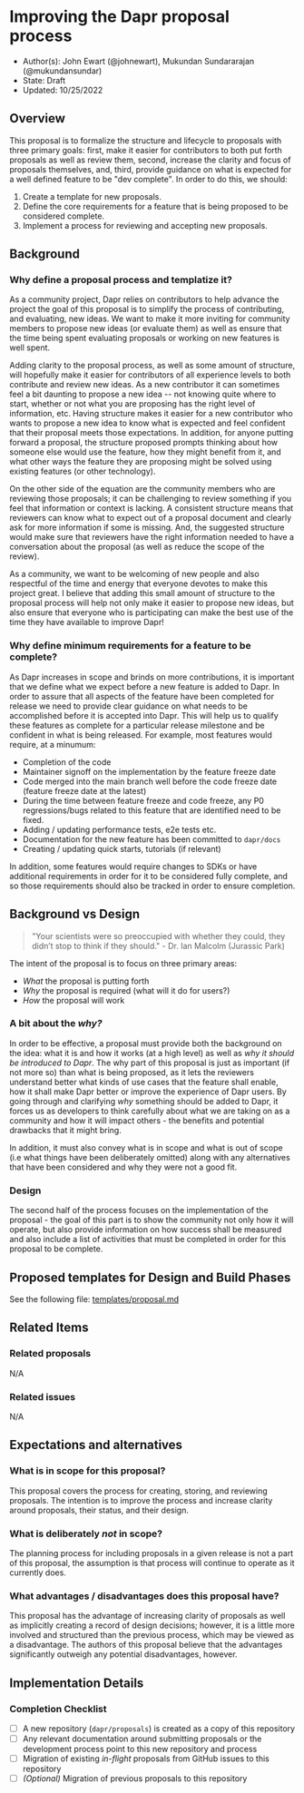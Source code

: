 # Improving the Dapr proposal process

* Author(s): John Ewart (@johnewart), Mukundan Sundararajan (@mukundansundar)
* State: Draft
* Updated: 10/25/2022

## Overview

This proposal is to formalize the structure and lifecycle to proposals with three primary goals: first, make it easier for contributors to both put forth proposals as well as review them, second, increase the clarity and focus of proposals themselves, and, third, provide guidance on what is expected for a well defined feature to be "dev complete". In order to do this, we should:

1. Create a template for new proposals.
2. Define the core requirements for a feature that is being proposed to be considered complete.
3. Implement a process for reviewing and accepting new proposals.

## Background

### Why define a proposal process and templatize it?
 
As a community project, Dapr relies on contributors to help advance the project the goal of this proposal is to simplify the process of contributing, and evaluating, new ideas. We want to make it more inviting for community members to propose new ideas (or evaluate them) as well as ensure that the time being spent evaluating proposals or working on new features is well spent.

Adding clarity to the proposal process, as well as some amount of structure, will hopefully make it easier for contributors of all experience levels to both contribute and review new ideas. As a new contributor it can sometimes feel a bit daunting to propose a new idea -- not knowing quite where to start, whether or not what you are proposing has the right level of information, etc. Having structure makes it easier for a new contributor who wants to propose a new idea to know what is expected and feel confident that their proposal meets those expectations. In addition, for anyone putting forward a proposal, the structure proposed prompts thinking about how someone else would use the feature, how they might benefit from it, and what other ways the feature they are proposing might be solved using existing features (or other technology).  

On the other side of the equation are the community members who are reviewing those proposals; it can be challenging to review something if you feel that information or context is lacking. A consistent structure means that reviewers can know what to expect out of a proposal document and clearly ask for more information if some is missing. And, the suggested structure would make sure that reviewers have the right information needed to have a conversation about the proposal (as well as reduce the scope of the review). 

As a community, we want to be welcoming of new people and also respectful of the time and energy that everyone devotes to make this project great. I believe that adding this small amount of structure to the proposal process will help not only make it easier to propose new ideas, but also ensure that everyone who is participating can make the best use of the time they have available to improve Dapr!

### Why define minimum requirements for a feature to be complete?

As Dapr increases in scope and brinds on more contributions, it is important that we define what we expect before a new feature is added to Dapr. In order to assure that all aspects of the feature have been completed for release we need to provide clear guidance on what needs to be accomplished before it is accepted into Dapr. This will help us to qualify these features as complete for a particular release milestone and be confident in what is being released. For example, most features would require, at a minumum:

* Completion of the code
* Maintainer signoff on the implementation by the feature freeze date
* Code merged into the main branch well before the code freeze date (feature freeze date at the latest) 
* During the time between feature freeze and code freeze, any P0 regressions/bugs related to this feature that are identified need to be fixed.
* Adding / updating performance tests, e2e tests etc.
* Documentation for the new feature has been committed to `dapr/docs` 
* Creating / updating quick starts, tutorials (if relevant)

In addition, some features would require changes to SDKs or have additional requirements in order for it to be considered fully complete, and so those requirements should also be tracked in order to ensure completion.


## Background vs Design

> "Your scientists were so preoccupied with whether they could, they didn’t stop to think if they should." - Dr. Ian Malcolm (Jurassic Park)

The intent of the proposal is to focus on three primary areas: 

* _What_ the proposal is putting forth
* _Why_ the proposal is required (what will it do for users?)
* _How_ the proposal will work 


### A bit about the _why?_

In order to be effective, a proposal must provide both the background on the idea: what it is and how it works (at a high level) as well as _why it should be introduced to Dapr_. The why part of this proposal is just as important (if not more so) than what is being proposed, as it lets the reviewers understand better what kinds of use cases that the feature shall enable, how it shall make Dapr better or improve the experience of Dapr users. By going through and clarifying _why_ something should be added to Dapr, it forces us as developers to think carefully about what we are taking on as a community and how it will impact others - the benefits and potential drawbacks that it might bring.

In addition, it must also convey what is in scope and what is out of scope (i.e what things have been deliberately omitted) along with any alternatives that have been considered and why they were not a good fit.

### Design

The second half of the process focuses on the implementation of the proposal - the goal of this part is to show the community not only how it will operate, but also provide information on how success shall be measured and also include a list of activities that must be completed in order for this proposal to be complete. 

## Proposed templates for Design and Build Phases

See the following file: [templates/proposal.md](templates/proposal.md) 

## Related Items

### Related proposals 

N/A

### Related issues 

N/A

## Expectations and alternatives

### What is in scope for this proposal?

This proposal covers the process for creating, storing, and reviewing proposals. The intention is to improve the process and increase clarity around proposals, their status, and their design. 

### What is deliberately *not* in scope?

The planning process for including proposals in a given release is not a part of this proposal, the assumption is that process will continue to operate as it currently does. 

### What advantages / disadvantages does this proposal have? 

This proposal has the advantage of increasing clarity of proposals as well as implicitly creating a record of design decisions; however, it is a little more involved and structured than the previous process, which may be viewed as a disadvantage. The authors of this proposal believe that the advantages significantly outweigh any potential disadvantages, however. 

## Implementation Details

### Completion Checklist

- [ ] A new repository (`dapr/proposals`) is created as a copy of this repository
- [ ] Any relevant documentation around submitting proposals or the development process point to this new repository and process
- [ ] Migration of existing _in-flight_ proposals from GitHub issues to this repository
- [ ] _(Optional)_ Migration of previous proposals to this repository
